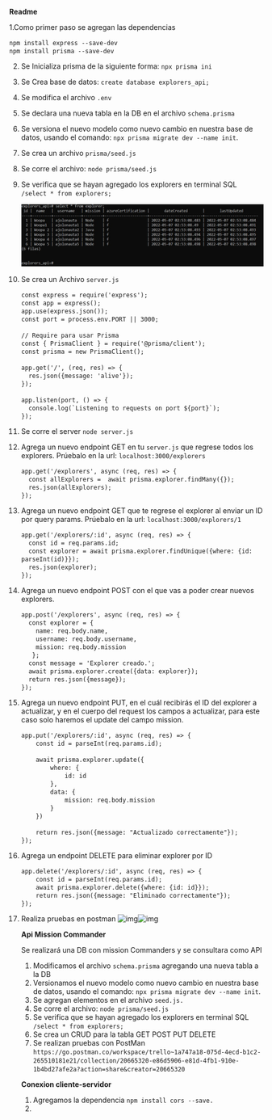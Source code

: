 **Readme**

 1.Como primer paso se agregan las dependencias

```
npm install express --save-dev
npm install prisma --save-dev
```

2. Se Inicializa prisma de la siguiente forma: `npx prisma ini`
3. Se Crea base de datos: `create database explorers_api;`
4. Se modifica el archivo `.env`
5. Se declara una nueva tabla en la DB en el archivo `schema.prisma`
6. Se versiona el nuevo modelo como nuevo cambio en nuestra base de datos, usando el comando: `npx prisma migrate dev --name init`.
7. Se crea un archivo `prisma/seed.js`
8. Se corre el archivo: `node prisma/seed.js`
9. Se verifica que se hayan agregado los explorers en terminal SQL `/select * from explorers;`

   ![img](image/Readme/1651892485361.png)
10. Se crea un Archivo `server.js`

    ```
    const express = require('express');
    const app = express();
    app.use(express.json());
    const port = process.env.PORT || 3000;

    // Require para usar Prisma
    const { PrismaClient } = require('@prisma/client');
    const prisma = new PrismaClient();

    app.get('/', (req, res) => {
      res.json({message: 'alive'});
    });

    app.listen(port, () => {
      console.log(`Listening to requests on port ${port}`);
    });
    ```
11. Se corre el server `node server.js`
12. Agrega un nuevo endpoint GET en tu `server.js` que regrese todos los explorers. Prúebalo en la url: `localhost:3000/explorers`

    ```
    app.get('/explorers', async (req, res) => {
      const allExplorers =  await prisma.explorer.findMany({});
      res.json(allExplorers);
    });
    ```
13. Agrega un nuevo endpoint GET que te regrese el explorer al enviar un ID por query params. Prúebalo en la url: `localhost:3000/explorers/1`

    ```
    app.get('/explorers/:id', async (req, res) => {
      const id = req.params.id;
      const explorer = await prisma.explorer.findUnique({where: {id: parseInt(id)}});
      res.json(explorer);
    });
    ```
14. Agrega un nuevo endpoint POST con el que vas a poder crear nuevos explorers.

    ```
    app.post('/explorers', async (req, res) => {
      const explorer = {
        name: req.body.name,
        username: req.body.username,
        mission: req.body.mission
       };
      const message = 'Explorer creado.';
      await prisma.explorer.create({data: explorer});
      return res.json({message});
    });
    ```
15. Agrega un nuevo endpoint PUT, en el cuál recibirás el ID del explorer a actualizar, y en el cuerpo del request los campos a actualizar, para este caso solo haremos el update del campo mission.

    ```
    app.put('/explorers/:id', async (req, res) => {
    	const id = parseInt(req.params.id);

    	await prisma.explorer.update({
    		where: {
    			id: id
    		},
    		data: {
    			mission: req.body.mission
    		}
    	})

    	return res.json({message: "Actualizado correctamente"});
    });
    ```
16. Agrega un endpoint DELETE para eliminar explorer por ID

    ```
    app.delete('/explorers/:id', async (req, res) => {
    	const id = parseInt(req.params.id);
    	await prisma.explorer.delete({where: {id: id}});
    	return res.json({message: "Eliminado correctamente"});
    });
    ```
17. Realiza pruebas en postman ![img](image/Readme/1651949387810.png)![img](image/Readme/1651949372992.png)

    **Api Mission Commander**

    Se realizará una DB con mission Commanders y se consultara como API

    1. Modificamos el archivo `schema.prisma` agregando una nueva tabla a la DB
    2. Versionamos el nuevo modelo como nuevo cambio en nuestra base de datos, usando el comando: `npx prisma migrate dev --name init`.
    3. Se agregan elementos en el archivo `seed.js.`
    4. Se corre el archivo: `node prisma/seed.js`
    5. Se verifica que se hayan agregado los explorers en terminal SQL `/select * from explorers;`
    6. Se crea un CRUD para la tabla GET POST PUT DELETE
    7. Se realizan pruebas con PostMan `https://go.postman.co/workspace/trello~1a747a18-075d-4ecd-b1c2-265510181e21/collection/20665320-e86d5906-e81d-4fb1-910e-1b4bd27afe2a?action=share&creator=20665320`

    **Conexion cliente-servidor**

    1. Agregamos la dependencia `npm install cors --save.`
    2.
